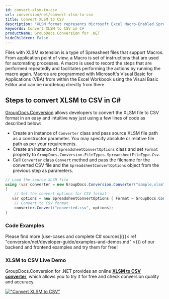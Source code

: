 ```yaml
---
id: convert-xlsm-to-csv
url: conversion/net/convert-xlsm-to-csv
title: Convert XLSM to CSV
description: "XLSM format represents Microsoft Excel Macro-Enabled Spreadsheet with .xlsm extension. Learn how to convert XLSM to CSV file programmatically in C# language using GroupDocs.Conversion for .NET library."
keywords: Convert XLSM to CSV in C#
productName: GroupDocs.Conversion for .NET
hideChildren: False
---
```


Files with XLSM extension is a type of Spreasheet files that support Macros. From application point of view, a Macro is set of instructions that are used for automating processes. A macro is used to record the steps that are performed repeatedly and facilitates performing the actions by running the macro again. Macros are programmed with Microsoft's Visual Basic for Applications (VBA) from within the Excel Workbook using the Visual Basic Editor and can be run/debug directly from there.

## Steps to convert XLSM to CSV in C#

[GroupDocs.Conversion](https://products.groupdocs.com/conversion/net) allows developers to convert the XLSM file to CSV format in an easy and intuitive way just using a few lines of code as described below:

* Create an instance of `Converter` class and pass source XLSM file path as a constructor parameter. You may specify absolute or relative file path as per your requirements. 
* Create an instance of `SpreadsheetConvertOptions` class and set `Format` property to `GroupDocs.Conversion.FileTypes.SpreadsheetFileType.Csv`.
* Call `Converter` class `Convert` method and pass the filename for the converted CSV file and the `SpreadsheetConvertOptions` object from the previous step as parameters.

```csharp
// Load the source XLSM file
using (var converter = new GroupDocs.Conversion.Converter("sample.xlsm"))
{
    // Set the convert options for CSV format
   var options = new SpreadsheetConvertOptions { Format = GroupDocs.Conversion.FileTypes.SpreadsheetFileType.Csv };
    // Convert to CSV format
    converter.Convert("converted.csv", options);
}
```

### Code Examples

Please find more [use-cases and complete C# sources]({{< ref "conversion/net/developer-guide/examples-and-demos.md" >}}) of our backend and frontend examples and try them for free!

### XLSM to CSV Live Demo

GroupDocs.Conversion for .NET provides an online [**XLSM to CSV converter**](https://products.groupdocs.app/conversion/xlsm-to-csv), which allows you to try it for free and check conversion quality and accuracy.

[!["Convert XLSM to CSV"](conversion/net/images/convert-to-csv/convert-xlsm-to-csv.png)](https://products.groupdocs.app/conversion/xlsm-to-csv)